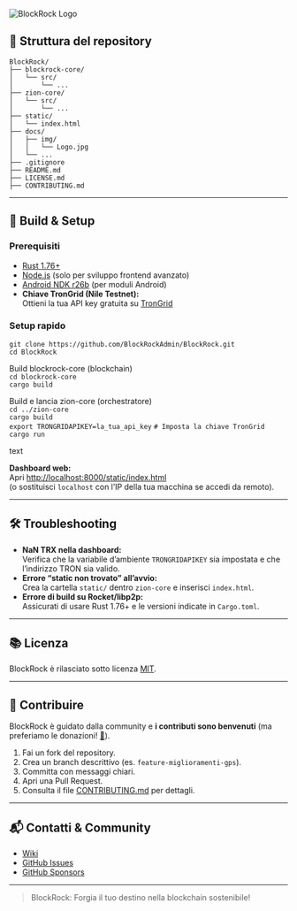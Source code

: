 ![BlockRock Logo](docs/img/Logo.jpg)

## 📁 Struttura del repository

```
BlockRock/
├── blockrock-core/
│   └── src/
│       └── ...
├── zion-core/
│   └── src/
│       └── ...
├── static/
│   └── index.html
├── docs/
│   ├── img/
│   │   └── Logo.jpg
│   └── ...
├── .gitignore
├── README.md
├── LICENSE.md
├── CONTRIBUTING.md
```

---

## 📝 Build & Setup

### Prerequisiti

- [Rust 1.76+](https://rustup.rs/)
- [Node.js](https://nodejs.org/) (solo per sviluppo frontend avanzato)
- [Android NDK r26b](https://developer.android.com/ndk/downloads) (per moduli Android)
- **Chiave TronGrid (Nile Testnet):**  
  Ottieni la tua API key gratuita su [TronGrid](https://www.trongrid.io/)

### Setup rapido

`git clone https://github.com/BlockRockAdmin/BlockRock.git`  
`cd BlockRock`

Build blockrock-core (blockchain)  
`cd blockrock-core`  
`cargo build`

Build e lancia zion-core (orchestratore)  
`cd ../zion-core`  
`cargo build`  
`export TRONGRIDAPIKEY=la_tua_api_key` `# Imposta la chiave TronGrid`  
`cargo run`

text

**Dashboard web:**  
Apri [http://localhost:8000/static/index.html](http://localhost:8000/static/index.html)  
(o sostituisci `localhost` con l’IP della tua macchina se accedi da remoto).

---

## 🛠️ Troubleshooting

- **NaN TRX nella dashboard:**  
  Verifica che la variabile d’ambiente `TRONGRIDAPIKEY` sia impostata e che l’indirizzo TRON sia valido.
- **Errore “static non trovato” all’avvio:**  
  Crea la cartella `static/` dentro `zion-core` e inserisci `index.html`.
- **Errore di build su Rocket/libp2p:**  
  Assicurati di usare Rust 1.76+ e le versioni indicate in `Cargo.toml`.

---

## 📚 Licenza

BlockRock è rilasciato sotto licenza [MIT](https://github.com/BlockRockAdmin/BlockRock/blob/main/LICENSE.md).

---

## 🤝 Contribuire

BlockRock è guidato dalla community e **i contributi sono benvenuti** (ma preferiamo le donazioni! [💸](https://github.com/sponsors/BlockRockAdmin)).

1. Fai un fork del repository.
2. Crea un branch descrittivo (es. `feature-miglioramenti-gps`).
3. Committa con messaggi chiari.
4. Apri una Pull Request.
5. Consulta il file [CONTRIBUTING.md](https://github.com/BlockRockAdmin/BlockRock/blob/main/CONTRIBUTING.md) per dettagli.

---

## 📬 Contatti & Community

- [Wiki](https://github.com/BlockRockAdmin/BlockRock/wiki)
- [GitHub Issues](https://github.com/BlockRockAdmin/BlockRock/issues)
- [GitHub Sponsors](https://github.com/sponsors/BlockRockAdmin)

---

> BlockRock: Forgia il tuo destino nella blockchain sostenibile!
